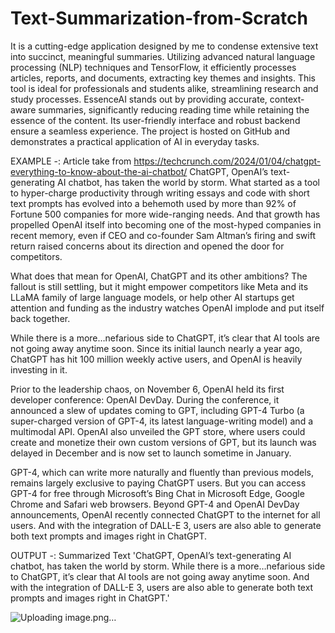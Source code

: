 # Text-Summarization-from-Scratch
It is a cutting-edge application designed by me to condense extensive text into succinct, meaningful summaries. Utilizing advanced natural language processing (NLP) techniques and TensorFlow, it efficiently processes articles, reports, and documents, extracting key themes and insights. This tool is ideal for professionals and students alike, streamlining research and study processes. EssenceAI stands out by providing accurate, context-aware summaries, significantly reducing reading time while retaining the essence of the content. Its user-friendly interface and robust backend ensure a seamless experience. The project is hosted on GitHub and demonstrates a practical application of AI in everyday tasks.

EXAMPLE -:
Article take from https://techcrunch.com/2024/01/04/chatgpt-everything-to-know-about-the-ai-chatbot/ ChatGPT, OpenAI’s text-generating AI chatbot, has taken the world by storm. What started as a tool to hyper-charge productivity through writing essays and code with short text prompts has evolved into a behemoth used by more than 92% of Fortune 500 companies for more wide-ranging needs. And that growth has propelled OpenAI itself into becoming one of the most-hyped companies in recent memory, even if CEO and co-founder Sam Altman’s firing and swift return raised concerns about its direction and opened the door for competitors.

What does that mean for OpenAI, ChatGPT and its other ambitions? The fallout is still settling, but it might empower competitors like Meta and its LLaMA family of large language models, or help other AI startups get attention and funding as the industry watches OpenAI implode and put itself back together.

While there is a more…nefarious side to ChatGPT, it’s clear that AI tools are not going away anytime soon. Since its initial launch nearly a year ago, ChatGPT has hit 100 million weekly active users, and OpenAI is heavily investing in it.

Prior to the leadership chaos, on November 6, OpenAI held its first developer conference: OpenAI DevDay. During the conference, it announced a slew of updates coming to GPT, including GPT-4 Turbo (a super-charged version of GPT-4, its latest language-writing model) and a multimodal API. OpenAI also unveiled the GPT store, where users could create and monetize their own custom versions of GPT, but its launch was delayed in December and is now set to launch sometime in January.

GPT-4, which can write more naturally and fluently than previous models, remains largely exclusive to paying ChatGPT users. But you can access GPT-4 for free through Microsoft’s Bing Chat in Microsoft Edge, Google Chrome and Safari web browsers. Beyond GPT-4 and OpenAI DevDay announcements, OpenAI recently connected ChatGPT to the internet for all users. And with the integration of DALL-E 3, users are also able to generate both text prompts and images right in ChatGPT.

OUTPUT -: Summarized Text
'ChatGPT, OpenAI’s text-generating AI chatbot, has taken the world by storm. While there is a more…nefarious side to ChatGPT, it’s clear that AI tools are not going away anytime soon. And with the integration of DALL-E 3, users are also able to generate both text prompts and images right in ChatGPT.' 

![Uploading image.png…]()
